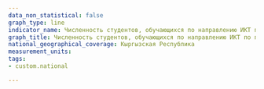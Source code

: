 ```yaml
---
data_non_statistical: false
graph_type: line
indicator_name: Численность студентов, обучающихся по направлению ИКТ по полу
graph_title: Численность студентов, обучающихся по направлению ИКТ по полу
national_geographical_coverage: Кыргызская Республика
measurement_units:
tags:
- custom.national

---
```

